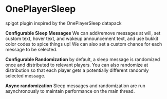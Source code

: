 # OnePlayerSleep
spigot plugin inspired by the OnePlayerSleep datapack

**Configurable Sleep Messages**
We can add/remove messages at will, set custom text, hover text, and wakeup announcement text, and use bukkit color codes to spice things up! We can also set a custom chance for each message to be selected.

**Configurable Randomization**
by default, a sleep message is randomized once and distributed to relevant players. You can also randomize at distribution so that each player gets a potentially different randomly selected message.

**Async randomization**
Sleep messages and randomization are run asynchronously to maintain performance on the main thread. 
